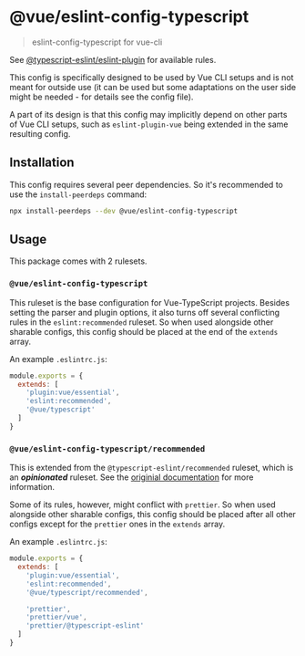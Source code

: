# @vue/eslint-config-typescript

> eslint-config-typescript for vue-cli

See [@typescript-eslint/eslint-plugin](https://typescript-eslint.io/eslint-plugin) for available rules.

This config is specifically designed to be used by Vue CLI setups
and is not meant for outside use (it can be used but some adaptations
on the user side might be needed - for details see the config file).

A part of its design is that this config may implicitly depend on
other parts of Vue CLI setups, such as `eslint-plugin-vue` being
extended in the same resulting config.

## Installation

This config requires several peer dependencies. So it's recommended to use the `install-peerdeps` command:

```sh
npx install-peerdeps --dev @vue/eslint-config-typescript
```

## Usage

This package comes with 2 rulesets.

### `@vue/eslint-config-typescript`

This ruleset is the base configuration for Vue-TypeScript projects.
Besides setting the parser and plugin options, it also turns off several conflicting rules in the `eslint:recommended` ruleset.
So when used alongside other sharable configs, this config should be placed at the end of the `extends` array.

An example `.eslintrc.js`:

```js
module.exports = {
  extends: [
    'plugin:vue/essential',
    'eslint:recommended',
    '@vue/typescript'
  ]
}
```

### `@vue/eslint-config-typescript/recommended`

This is extended from the `@typescript-eslint/recommended` ruleset, which is an **_opinionated_** ruleset.
See the [originial documentation](https://github.com/typescript-eslint/typescript-eslint/tree/master/packages/eslint-plugin/src/configs#recommended) for more information.

Some of its rules, however, might conflict with `prettier`.
So when used alongside other sharable configs, this config should be placed after all other configs except for the `prettier` ones in the `extends` array.

An example `.eslintrc.js`:

```js
module.exports = {
  extends: [
    'plugin:vue/essential',
    'eslint:recommended',
    '@vue/typescript/recommended',

    'prettier',
    'prettier/vue',
    'prettier/@typescript-eslint'
  ]
}
```
